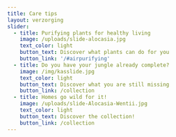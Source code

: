 ```yaml
---
title: Care tips
layout: verzorging
slider:
  - title: Purifying plants for healthy living
    image: /uploads/slide-alocasia.jpg
    text_color: light
    button_text: Discover what plants can do for you
    button_link: '/#airpurifying'
  - title: Do you have your jungle already complete?
    image: /img/kasslide.jpg
    text_color: light
    button_text: Discover what you are still missing
    button_link: /collection
  - title: Homes go wild for it!
    image: /uploads/slide-Alocasia-Wentii.jpg
    text_color: light
    button_text: Discover the collection!
    button_link: /collection
---
```



